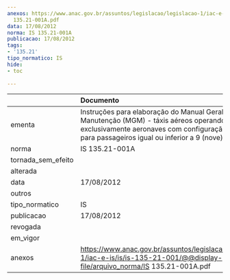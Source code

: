 ```yaml
---
anexos: https://www.anac.gov.br/assuntos/legislacao/legislacao-1/iac-e-is/is/is-135-21-001/@@display-file/arquivo_norma/IS
  135.21-001A.pdf
data: 17/08/2012
norma: IS 135.21-001A
publicacao: 17/08/2012
tags:
- '135.21'
tipo_normatico: IS
hide: 
- toc 
 
---
```


|                    | Documento                                                                                                                                                                                       |
|:-------------------|:------------------------------------------------------------------------------------------------------------------------------------------------------------------------------------------------|
| ementa             | Instruções para elaboração do Manual Geral de Manutenção (MGM) - táxis aéreos operando exclusivamente aeronaves com configuração máxima para passageiros igual ou inferior a 9 (nove) assentos. |
| norma              | IS 135.21-001A                                                                                                                                                                                  |
| tornada_sem_efeito |                                                                                                                                                                                                 |
| alterada           |                                                                                                                                                                                                 |
| data               | 17/08/2012                                                                                                                                                                                      |
| outros             |                                                                                                                                                                                                 |
| tipo_normatico     | IS                                                                                                                                                                                              |
| publicacao         | 17/08/2012                                                                                                                                                                                      |
| revogada           |                                                                                                                                                                                                 |
| em_vigor           |                                                                                                                                                                                                 |
| anexos             | https://www.anac.gov.br/assuntos/legislacao/legislacao-1/iac-e-is/is/is-135-21-001/@@display-file/arquivo_norma/IS 135.21-001A.pdf                                                              |
